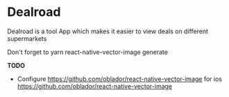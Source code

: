 # Dealroad

Dealroad is a tool App which makes it easier to view deals on different supermarkets

Don't forget to yarn react-native-vector-image generate

**TODO**
- Configure https://github.com/oblador/react-native-vector-image for ios
  https://github.com/oblador/react-native-vector-image
